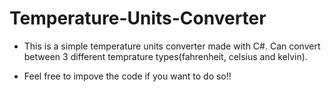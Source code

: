 # Temperature-Units-Converter
- This is a simple temperature units converter made with C#.
Can convert between 3 different temprature types(fahrenheit, celsius and kelvin).

- Feel free to impove the code if you want to do so!!
